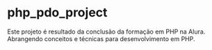 # php_pdo_project
Este projeto é resultado da conclusão da formação em PHP na Alura. Abrangendo conceitos e técnicas para desenvolvimento em PHP.
